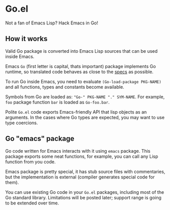 # Go.el
Not a fan of Emacs Lisp? Hack Emacs in Go!

## How it works

Valid Go package is converted
into Emacs Lisp sources that can be used inside Emacs.

Emacs `Go` (first letter is capital, thats important) package
implements Go runtime, so translated code behaves as
close to the [specs](https://golang.org/ref/spec) as possible.

To run Go inside Emacs, you need to evaluate 
`(Go-load-package PKG-NAME)` and all functions,
types and constants become available.

Symbols from Go are loaded as: `"Go-" PKG-NAME "." SYM-NAME`.
For example, `foo` package function `bar` 
is loaded as `Go-foo.bar`.

Polite `Go.el` code exports Emacs-friendly API that lisp
objects as an arguments. In the cases where Go types are 
expected, you may want to use type coercions.

## Go "emacs" package

Go code written for Emacs interacts with it using `emacs` package.
This package exports some neat functions, for example, 
you can call any Lisp function from you code.

Emacs package is pretty special, it has stub source files
with commentaries, but the implementation is external 
(compiler generates special code for them).

You can use existing Go code in your `Go.el` packages,
including most of the Go standard library.
Limitations will be posted later; support range is going
to be extended over time.
